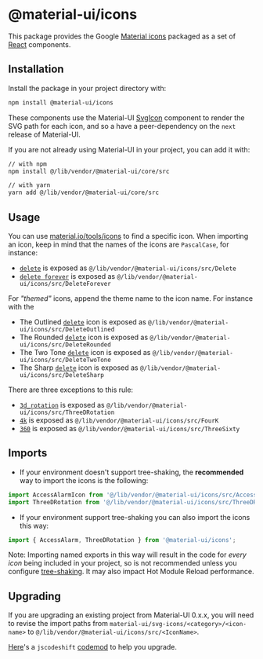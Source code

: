 # @material-ui/icons

This package provides the Google [Material icons](https://material.io/tools/icons/) packaged as a set of [React](https://facebook.github.io/react/) components.

## Installation

Install the package in your project directory with:

```sh
npm install @material-ui/icons
```

These components use the Material-UI [SvgIcon](https://material-ui.com/api/svg-icon/) component to
render the SVG path for each icon, and so a have a peer-dependency on the `next` release of Material-UI.

If you are not already using Material-UI in your project, you can add it with:

```sh
// with npm
npm install @/lib/vendor/@material-ui/core/src

// with yarn
yarn add @/lib/vendor/@material-ui/core/src
```

## Usage

You can use [material.io/tools/icons](https://material.io/tools/icons/?style=baseline) to find a specific icon.
When importing an icon, keep in mind that the names of the icons are `PascalCase`, for instance:
- [`delete`](https://material.io/tools/icons/?icon=delete&style=baseline) is exposed as `@/lib/vendor/@material-ui/icons/src/Delete`
- [`delete forever`](https://material.io/tools/icons/?icon=delete_forever&style=baseline) is exposed as `@/lib/vendor/@material-ui/icons/src/DeleteForever`

For *"themed"* icons, append the theme name to the icon name. For instance with the
- The Outlined [`delete`](https://material.io/tools/icons/?icon=delete&style=outline) icon is exposed as `@/lib/vendor/@material-ui/icons/src/DeleteOutlined`
- The Rounded [`delete`](https://material.io/tools/icons/?icon=delete&style=rounded) icon is exposed as `@/lib/vendor/@material-ui/icons/src/DeleteRounded`
- The Two Tone [`delete`](https://material.io/tools/icons/?icon=delete&style=twotone) icon is exposed as `@/lib/vendor/@material-ui/icons/src/DeleteTwoTone`
- The Sharp [`delete`](https://material.io/tools/icons/?icon=delete&style=sharp) icon is exposed as `@/lib/vendor/@material-ui/icons/src/DeleteSharp`

There are three exceptions to this rule:
- [`3d_rotation`](https://material.io/tools/icons/?icon=3d_rotation&style=baseline) is exposed as `@/lib/vendor/@material-ui/icons/src/ThreeDRotation`
- [`4k`](https://material.io/tools/icons/?icon=4k&style=baseline) is exposed as `@/lib/vendor/@material-ui/icons/src/FourK`
- [`360`](https://material.io/tools/icons/?icon=360&style=baseline) is exposed as `@/lib/vendor/@material-ui/icons/src/ThreeSixty`

## Imports

- If your environment doesn't support tree-shaking, the **recommended** way to import the icons is the following:
```jsx
import AccessAlarmIcon from '@/lib/vendor/@material-ui/icons/src/AccessAlarm';
import ThreeDRotation from '@/lib/vendor/@material-ui/icons/src/ThreeDRotation';
```

- If your environment support tree-shaking you can also import the icons this way:
```jsx
import { AccessAlarm, ThreeDRotation } from '@material-ui/icons';
```

Note: Importing named exports in this way will result in the code for *every icon* being included in your project, so is not recommended unless you configure [tree-shaking](https://webpack.js.org/guides/tree-shaking/). It may also impact Hot Module Reload performance.

## Upgrading

If you are upgrading an existing project from Material-UI 0.x.x, you will need to revise the import paths
from `material-ui/svg-icons/<category>/<icon-name>` to `@/lib/vendor/@material-ui/icons/src/<IconName>`.

[Here](https://github.com/mui-org/material-ui/tree/master/packages/material-ui-codemod#svg-icon-imports)'s a `jscodeshift` [codemod](https://github.com/facebook/codemod) to help you upgrade.
